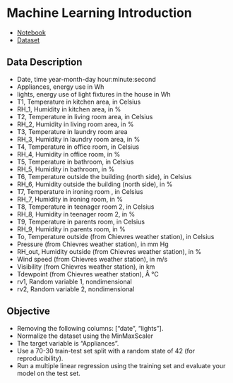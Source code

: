# Machine Learning Introduction
- [Notebook](https://github.com/igorisolomon/hamoye/blob/master/2.%20machine_learning_regression/machine_learning.ipynb)
- [Dataset](https://github.com/igorisolomon/hamoye/blob/master/2.%20machine_learning_regression/energydata_complete.csv)

## Data Description
- Date, time year-month-day hour:minute:second
- Appliances, energy use in Wh
- lights, energy use of light fixtures in the house in Wh
- T1, Temperature in kitchen area, in Celsius
- RH_1, Humidity in kitchen area, in %
- T2, Temperature in living room area, in Celsius
- RH_2, Humidity in living room area, in %
- T3, Temperature in laundry room area
- RH_3, Humidity in laundry room area, in %
- T4, Temperature in office room, in Celsius
- RH_4, Humidity in office room, in %
- T5, Temperature in bathroom, in Celsius
- RH_5, Humidity in bathroom, in %
- T6, Temperature outside the building (north side), in Celsius
- RH_6, Humidity outside the building (north side), in %
- T7, Temperature in ironing room , in Celsius
- RH_7, Humidity in ironing room, in %
- T8, Temperature in teenager room 2, in Celsius
- RH_8, Humidity in teenager room 2, in %
- T9, Temperature in parents room, in Celsius
- RH_9, Humidity in parents room, in %
- To, Temperature outside (from Chievres weather station), in Celsius
- Pressure (from Chievres weather station), in mm Hg
- RH_out, Humidity outside (from Chievres weather station), in %
- Wind speed (from Chievres weather station), in m/s
- Visibility (from Chievres weather station), in km
- Tdewpoint (from Chievres weather station), Â °C
- rv1, Random variable 1, nondimensional
- rv2, Random variable 2, nondimensional

## Objective
- Removing the following columns: [“date”, “lights”]. 
- Normalize the dataset using the MinMaxScaler
- The target variable is “Appliances”. 
- Use a 70-30 train-test set split with a  random state of 42 (for reproducibility). 
- Run a multiple linear regression using the training set and evaluate your model on the test set.